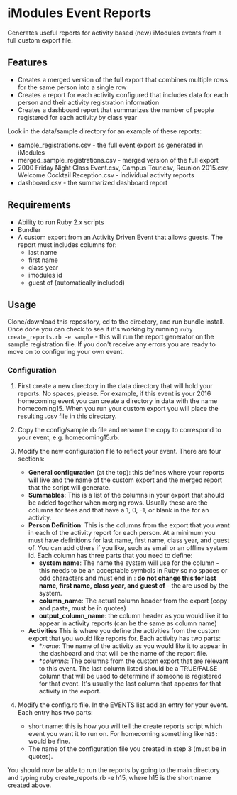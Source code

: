 # iModules Event Reports

Generates useful reports for activity based (new) iModules events from a full custom export file.

## Features

- Creates a merged version of the full export that combines multiple rows for the same person into a single row
- Creates a report for each activity configured that includes data for each person and their activity registration information
- Creates a dashboard report that summarizes the number of people registered for each activity by class year

Look in the data/sample directory for an example of these reports:

- sample_registrations.csv - the full event export as generated in iModules
- merged_sample_registrations.csv - merged version of the full export
- 2000 Friday Night Class Event.csv, Campus Tour.csv, Reunion 2015.csv, Welcome Cocktail Reception.csv - individual activity reports
- dashboard.csv - the summarized dashboard report

## Requirements

- Ability to run Ruby 2.x scripts
- Bundler
- A custom export from an Activity Driven Event that allows guests. The report must includes columns for:
   - last name
   - first name
   - class year
   - imodules id
   - guest of (automatically included)

## Usage

Clone/download this repository, cd to the directory, and run bundle install. Once done you can check to see if it's working by running `ruby create_reports.rb -e sample` - this will run the report generator on the sample registration file. If you don't receive any errors you are ready to move on to configuring your own event.

### Configuration

1. First create a new directory in the data directory that will hold your reports. No spaces, please. For example, if this event is your 2016 homecoming event you can create a directory in data with the name homecoming15. When you run your custom export you will place the resulting .csv file in this directory.

2. Copy the config/sample.rb file and rename the copy to correspond to your event, e.g. homecoming15.rb.

3. Modify the new configuration file to reflect your event. There are four sections:

   - **General configuration** (at the top): this defines where your reports will live and the name of the custom export and the merged report that the script will generate.
   - **Summables**: This is a list of the columns in your export that should be added together when merging rows. Usually these are the columns for fees and that have a 1, 0, -1, or blank in the for an activity.
   - **Person Definition**: This is the columns from the export that you want in each of the activity report for each person. At a minimum you must have definitions for last name, first name, class year, and guest of. You can add others if you like, such as email or an offline system id. Each column has three parts that you need to define:
      - **system name**: The name the system will use for the column - this needs to be an acceptable symbols in Ruby so no spaces or odd characters and must end in : **do not change this for last name, first name, class year, and guest of** - the are used by the system.
      - **column_name**: The actual column header from the export (copy and paste, must be in quotes)
      - **output_column_name**: the column header as you would like it to appear in activity reports (can be the same as column name)
   - **Activities** This is where you define the activities from the custom export that you would like reports for. Each activity has two parts:
      - **name*: The name of the activity as you would like it to appear in the dashboard and that will be the name of the report file.
      - **columns*: The columns from the custom export that are relevant to this event. The last column listed should be a TRUE/FALSE column that will be used to determine if someone is registered for that event. It's usually the last column that appears for that activity in the export.
      
4. Modify the config.rb file. In the EVENTS list add an entry for your event. Each entry has two parts:
   - short name: this is how you will tell the create reports script which event you want it to run on. For homecoming something like `h15:` would be fine.
   - The name of the configuration file you created in step 3 (must be in quotes).
   
You should now be able to run the reports by going to the main directory and typing ruby create_reports.rb -e h15, where h15 is the short name created above.
